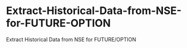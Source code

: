 # Extract-Historical-Data-from-NSE-for-FUTURE-OPTION
Extract Historical Data from NSE for FUTURE/OPTION
